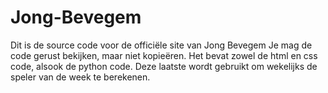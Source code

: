# Jong-Bevegem
Dit is de source code voor de officiële site van Jong Bevegem
Je mag de code gerust bekijken, maar niet kopieëren.
Het bevat zowel de html en css code, alsook de python code. Deze laatste wordt gebruikt om wekelijks de speler van de week te berekenen.
